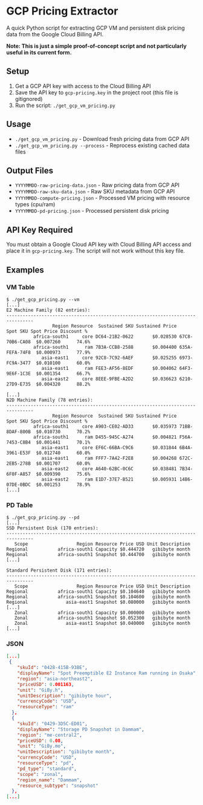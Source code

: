 # GCP Pricing Extractor

A quick Python script for extracting GCP VM and persistent disk pricing data from the Google Cloud Billing API.

**Note: This is just a simple proof-of-concept script and not particularly useful in its current form.**

## Setup

1. Get a GCP API key with access to the Cloud Billing API
2. Save the API key to `gcp-pricing.key` in the project root (this file is gitignored)
3. Run the script: `./get_gcp_vm_pricing.py`

## Usage

- `./get_gcp_vm_pricing.py` - Download fresh pricing data from GCP API
- `./get_gcp_vm_pricing.py --process` - Reprocess existing cached data files

## Output Files

- `YYYYMMDD-raw-pricing-data.json` - Raw pricing data from GCP API
- `YYYYMMDD-raw-sku-data.json` - Raw SKU metadata from GCP API
- `YYYYMMDD-compute-pricing.json` - Processed VM pricing with resource types (cpu/ram)
- `YYYYMMDD-pd-pricing.json` - Processed persistent disk pricing

## API Key Required

You must obtain a Google Cloud API key with Cloud Billing API access and place it in `gcp-pricing.key`. The script will not work without this key file.

## Examples

### VM Table

```
$ ./get_gcp_pricing.py --vm
[...]
E2 Machine Family (82 entries):
--------------------------------------------------------------------------------
                 Region Resource  Sustained SKU Sustained Price       Spot SKU Spot Price Discount %
          africa-south1     core DC64-21B2-0622       $0.028530 67C8-70B6-CA08  $0.007260      74.6%
          africa-south1      ram 7B3A-CCB8-2588       $0.004400 635A-FEFA-74F8  $0.000973      77.9%
             asia-east1     core 92C8-7C92-6AEF       $0.025255 6973-FC9A-3477  $0.010100      60.0%
             asia-east1      ram FEE3-AF56-8EDF       $0.004062 64F3-9E6F-1C3E  $0.001354      66.7%
             asia-east2     core 8EEE-9FBE-A2D2       $0.036623 6210-27D9-E735  $0.004320      88.2%

[...]
N2D Machine Family (78 entries):
--------------------------------------------------------------------------------
                 Region Resource  Sustained SKU Sustained Price       Spot SKU Spot Price Discount %
          africa-south1     core A903-CE02-AD33       $0.035973 71BB-8DAF-800B  $0.010730      70.2%
          africa-south1      ram D455-945C-A274       $0.004821 F56A-7453-C8B4  $0.001441      70.1%
             asia-east1     core EF6C-66BA-C9C6       $0.031844 6B4A-3961-E53F  $0.012740      60.0%
             asia-east1      ram FFF7-7A42-F2E8       $0.004268 672C-2EB5-278B  $0.001707      60.0%
             asia-east2     core A640-62BC-0C6C       $0.038481 7B34-6F0F-A857  $0.009390      75.6%
             asia-east2      ram E1D7-37E7-B521       $0.005931 14B6-07DE-0BDC  $0.001253      78.9%
[...]
```

### PD Table

```
$ ./get_gcp_pricing.py --pd
[...]
SSD Persistent Disk (170 entries):
--------------------------------------------------------------------------------
   Scope                  Region Resource Price USD Unit Description
Regional           africa-south1 Capacity $0.444720   gibibyte month
Regional           africa-south1 Snapshot $0.444700   gibibyte month
[...]

Standard Persistent Disk (171 entries):
--------------------------------------------------------------------------------
   Scope                  Region Resource Price USD Unit Description
Regional           africa-south1 Capacity $0.104640   gibibyte month
Regional           africa-south1 Snapshot $0.104600   gibibyte month
Regional              asia-east1 Snapshot $0.080000   gibibyte month
[...]
   Zonal           africa-south1 Capacity $0.000000   gibibyte month
   Zonal           africa-south1 Snapshot $0.052300   gibibyte month
   Zonal              asia-east1 Snapshot $0.040000   gibibyte month
[...]
```

### JSON

```json
[...]
 {
    "skuId": "0428-415B-93BE",
    "displayName": "Spot Preemptible E2 Instance Ram running in Osaka",
    "region": "asia-northeast2",
    "priceUSD": 0.001163,
    "unit": "GiBy.h",
    "unitDescription": "gibibyte hour",
    "currencyCode": "USD",
    "resourceType": "ram"
  },
  {
    "skuId": "0429-3D5C-ED01",
    "displayName": "Storage PD Snapshot in Dammam",
    "region": "me-central2",
    "priceUSD": 0.08,
    "unit": "GiBy.mo",
    "unitDescription": "gibibyte month",
    "currencyCode": "USD",
    "resourceType": "pd",
    "pd_type": "standard",
    "scope": "zonal",
    "region_name": "Dammam",
    "resource_subtype": "snapshot"
  },
[...]
```
